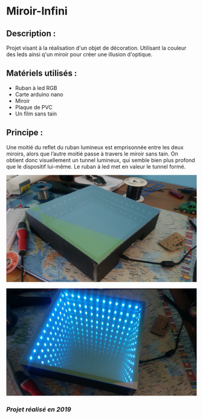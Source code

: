 # Miroir-Infini

## Description :

Projet visant à la réalisation d'un objet de décoration. Utilisant la couleur des leds ainsi q'un miroir pour créer une illusion d'optique.


## Matériels utilisés :
- Ruban à led RGB 
- Carte arduino nano
- Miroir
- Plaque de PVC
-  Un film sans tain


## Principe :

Une moitié du reflet du ruban lumineux est emprisonnée entre les deux miroirs, alors que l’autre moitié passe à travers le miroir sans tain. On obtient donc visuellement un tunnel lumineux, qui semble bien plus profond que le dispositif lui-même. 
Le ruban à led met en valeur le tunnel formé. 

<p align="center">
  <img src="Images/img1.jpg">
</p>

<p align="center">
  <img src="Images/img2.jpg">
</p>


### *Projet réalisé en 2019*
